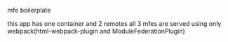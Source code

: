 mfe boilerplate

this app has one container and 2 remotes
all 3 mfes are served using only webpack(html-webpack-plugin and ModuleFederationPlugin)